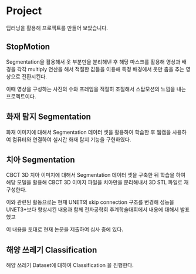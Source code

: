 # Project

딥러닝을 활용해 프로젝트를 만들어 보았습니다.

## StopMotion

Segmentation을 활용해서 옷 부분만을 분리해낸 후 해당 마스크를 활용해 영상과 배경을 각각 multiply 연산을 해서 적절한 값들을 이용해 특정 배경에서 옷만 춤을 추는 영상으로 전환시킨다.

이때 영상을 구성하는 사진의 수와 프레임을 적절히 조절해서 스탑모션의 느낌을 내는 프로젝트이다.

## 화재 탐지 Segmentation

화재 이미지에 대해서 Segmentation 데이터 셋을 활용하여 학습한 후 웹캠을 사용하여 컴퓨터와 연결하여 실시간 화재 탐지 기능을 구현하였다.

## 치아 Segmentation

CBCT 3D 치아 이미지에 대해서 Segmentation 데이터 셋을 구축한 뒤 학습을 하여 해당 모델을 활용해 CBCT 3D 이미지 파일을 치아만을 분리해내서 3D STL 파일로 재구성한다.

이와 관련된 활동으로는 현재 UNET의 skip connection 구조를 변경해 성능을 UNET3+보다 향상시킨 내용과 함께 전자공학회 추계학술대회에서 내용에 대해서 발표 했고

이 내용을 토대로 현재 논문을 제출하여 심사 중에 있다.

## 해양 쓰레기 Classification

해양 쓰레기 Dataset에 대하여 Classification 을 진행한다.